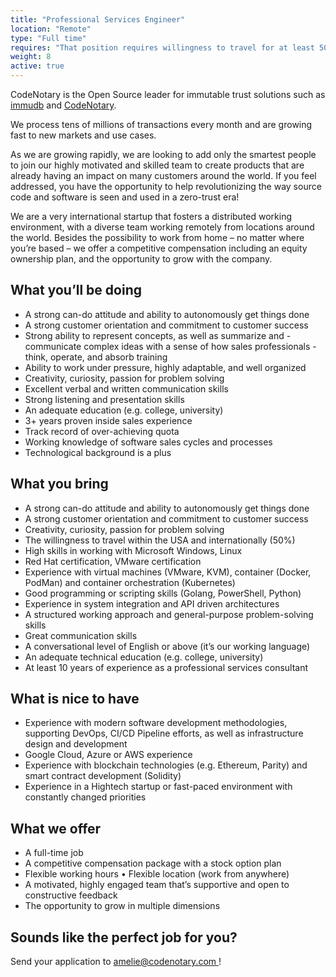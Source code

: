 ```yaml
---
title: "Professional Services Engineer"
location: "Remote" 
type: "Full time" 
requires: "That position requires willingness to travel for at least 50% of the time."
weight: 8
active: true
---
```


CodeNotary is the Open Source leader for immutable trust solutions such as [immudb](http://www.immudb.io/) and [CodeNotary](http://www.codenotary.io/).

We process tens of millions of transactions every month and are growing fast to new markets and use cases.

As we are growing rapidly, we are looking to add only the smartest people to join our highly motivated and skilled team to create products that are already having an impact on many customers around the world. If you feel addressed, you have the opportunity to help revolutionizing the way source code and software is seen and used in a zero-trust era! 

We are a very international startup that fosters a distributed working environment, with a diverse team working remotely from locations around the world. Besides the possibility to work from home – no matter where you’re based – we offer a competitive compensation including an equity ownership plan, and the opportunity to grow with the company.

## What you’ll be doing

- A strong can-do attitude and ability to autonomously get things done
- A strong customer orientation and commitment to customer success
- Strong ability to represent concepts, as well as summarize and - communicate complex ideas with a sense of how sales professionals - think, operate, and absorb training
- Ability to work under pressure, highly adaptable, and well organized
- Creativity, curiosity, passion for problem solving
- Excellent verbal and written communication skills
- Strong listening and presentation skills
- An adequate education (e.g. college, university) 
- 3+ years proven inside sales experience
- Track record of over-achieving quota
- Working knowledge of software sales cycles and processes
- Technological background is a plus

## What you bring

- A strong can-do attitude and ability to autonomously get things done
- A strong customer orientation and commitment to customer success
- Creativity, curiosity, passion for problem solving
- The willingness to travel within the USA and internationally (50%)
- High skills in working with Microsoft Windows, Linux
- Red Hat certification, VMware certification
- Experience with virtual machines (VMware, KVM), container (Docker, PodMan) and container orchestration (Kubernetes)
- Good programming or scripting skills (Golang, PowerShell, Python)
- Experience in system integration and API driven architectures
- A structured working approach and general-purpose problem-solving skills
- Great communication skills
- A conversational level of English or above (it’s our working language)
- An adequate technical education (e.g. college, university)
- At least 10 years of experience as a professional services consultant

## What is nice to have

- Experience with modern software development methodologies, supporting DevOps, CI/CD Pipeline efforts, as well as infrastructure design and development
- Google Cloud, Azure or AWS experience
- Experience with blockchain technologies (e.g. Ethereum, Parity) and smart contract development (Solidity)
- Experience in a Hightech startup or fast-paced environment with constantly changed priorities

## What we offer

- A full-time job
- A competitive compensation package with a stock option plan
- Flexible working hours • Flexible location (work from anywhere)
- A motivated, highly engaged team that’s supportive and open to constructive feedback
- The opportunity to grow in multiple dimensions

## Sounds like the perfect job for you?

Send your application to [amelie@codenotary.com ](amelie@codenotary.com )!
